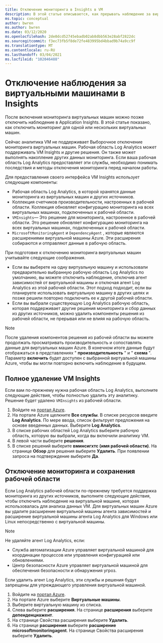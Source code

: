 ```yaml
---
title: Отключение мониторинга в Insights в VM
description: В этой статье описывается, как прерывать наблюдение за виртуальными машинами в разделе "аналитика виртуальных машин".
ms.topic: conceptual
author: bwren
ms.author: bwren
ms.date: 03/12/2020
ms.openlocfilehash: 2de0dcd52745ebadb02ab8dbb563e28abf2822dc
ms.sourcegitcommit: f3ec73fb5f8de72fe483995bd4bbad9b74a9cc9f
ms.translationtype: MT
ms.contentlocale: ru-RU
ms.lasthandoff: 03/04/2021
ms.locfileid: "102046488"
---
```

# <a name="disable-monitoring-of-your-vms-in-vm-insights"></a>Отключение наблюдения за виртуальными машинами в Insights

После включения мониторинга виртуальных машин можно позже отключить наблюдение в Application Insights. В этой статье показано, как отключить мониторинг для одной или нескольких виртуальных машин.  

Сейчас аналитика VM не поддерживает Выборочное отключение мониторинга виртуальных машин. Рабочая область Log Analytics может поддерживать VM Insights и другие решения. Он также может выполнять накопление других данных мониторинга. Если ваша рабочая область Log Analytics предоставляет эти службы, необходимо понимать последствия и методы отключения мониторинга перед началом работы.

Для предоставления своего интерфейса VM Insights использует следующие компоненты:

* Рабочая область Log Analytics, в которой хранятся данные мониторинга из виртуальных машин и других источников.
* Коллекция счетчиков производительности, настроенных в рабочей области. Коллекция обновляет конфигурацию мониторинга на всех виртуальных машинах, подключенных к рабочей области.
* `VMInsights`— Это решение для мониторинга, настроенное в рабочей области. Это решение обновляет конфигурацию мониторинга на всех виртуальных машинах, подключенных к рабочей области.
* `MicrosoftMonitoringAgent` и `DependencyAgent` , которые являются расширениями виртуальной машины Azure. Эти расширения собираются и отправляют данные в рабочую область.

При подготовке к отключению мониторинга виртуальных машин учитывайте следующие соображения.

* Если вы выберете на одну виртуальную машину и использовали предварительно выбранную рабочую область Log Analytics по умолчанию, вы можете отключить наблюдение, отключив агент зависимостей от виртуальной машины и отключая агент Log Analytics из этой рабочей области. Этот подход подходит, если вы планируете использовать виртуальную машину в других целях и позже решили повторно подключить ее к другой рабочей области.
* Если вы выбрали существующую Log Analytics рабочую область, которая поддерживает другие решения мониторинга и сбор данных из других источников, можно удалить компоненты решения из рабочей области, не прерывая или не влияя на рабочую область.  

>[!NOTE]
> После удаления компонентов решения из рабочей области вы можете продолжать просматривать производительность и сопоставлять данные для виртуальных машин Azure. В конечном итоге данные будут отображаться в представлениях " **производительность** " и " **схема** ". Параметр **включить** будет доступен с выбранной виртуальной машины Azure, чтобы вы могли повторно включить наблюдение в будущем.  

## <a name="remove-vm-insights-completely"></a>Полное удаление VM Insights

Если вам по-прежнему нужна рабочая область Log Analytics, выполните следующие действия, чтобы полностью удалить эту аналитику. Решение будет удалено `VMInsights` из рабочей области.  

1. Войдите на [портал Azure](https://portal.azure.com).
2. На портале Azure щелкните **Все службы**. В списке ресурсов введите **Log Analytics**. По мере ввода, список фильтрует предложения на основе введенных данных. Выберите **Log Analytics**.
3. В списке рабочих областей Log Analytics выберите рабочую область, которую вы выбрали, когда вы включили аналитику VM.
4. В левой части выберите **решения**.  
5. В списке решений выберите **вминсигхтс (имя рабочей области)**. На странице **Обзор** для решения выберите **Удалить**. При появлении запроса на подтверждение выберите **Да**.

## <a name="disable-monitoring-and-keep-the-workspace"></a>Отключение мониторинга и сохранения рабочей области  

Если Log Analytics рабочей области по-прежнему требуется поддержка мониторинга из других источников, выполните следующие действия, чтобы отключить наблюдение на виртуальной машине, которая использовалась для анализа данных VM. Для виртуальных машин Azure вы удалите расширение виртуальной машины агента зависимостей и расширение виртуальной машины агента Log Analytics для Windows или Linux непосредственно с виртуальной машины. 

>[!NOTE]
>Не удаляйте агент Log Analytics, если: 
>
> * Служба автоматизации Azure управляет виртуальной машиной для координации процессов или управления конфигурацией или обновлениями. 
> * Центр безопасности Azure управляет виртуальной машиной для обеспечения безопасности и обнаружения угроз. 
>
> Если удалить агент Log Analytics, эти службы и решения будут запрещены для упреждающего управления виртуальной машиной. 

1. Войдите на [портал Azure](https://portal.azure.com). 
2. На портале Azure выберите **Виртуальные машины**. 
3. Выберите виртуальную машину из списка. 
4. Слева выберите **расширения**. На странице **расширения** выберите **депенденциажент**.
5. На странице Свойства расширения выберите **Удалить**.
6. На странице **расширения** выберите **расширение microsoftmonitoringagent**. На странице Свойства расширения выберите **Удалить**.  
